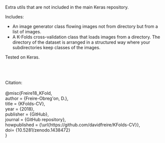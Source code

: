 Extra utils that are not included in the main Keras repository.

Includes:
- An image generator class flowing images not from directory but from a list of images.
- A K-Folds cross-validation class that loads images from a directory. The directory of the dataset is arranged in a structured way where your subdirectories keep classes of the images.

Tested on Keras.


<br /><br /><br />
Citation:<br /><br />
@misc{Freire18_KFold,<br />
  author = {Freire-Obreg\'on, D.},<br />
  title = {KFolds-CV},<br />
  year = {2018},<br />
  publisher = {GitHub},<br />
  journal = {GitHub repository},<br />
  howpublished = {\url{https://<span></span>github.com/davidfreire/KFolds-CV}},<br />
  doi= {10.5281/zenodo.1438472}<br />
}
